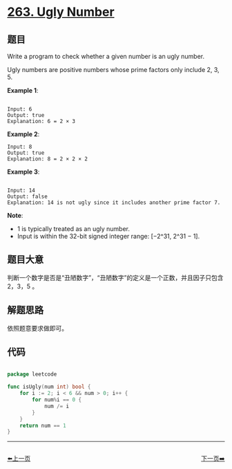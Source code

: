 # [263. Ugly Number](https://leetcode.com/problems/ugly-number/)

## 题目

Write a program to check whether a given number is an ugly number.

Ugly numbers are positive numbers whose prime factors only include 2, 3, 5.

**Example 1**:

```

Input: 6
Output: true
Explanation: 6 = 2 × 3

```

**Example 2**:

```
Input: 8
Output: true
Explanation: 8 = 2 × 2 × 2

```

**Example 3**:

```

Input: 14
Output: false 
Explanation: 14 is not ugly since it includes another prime factor 7.

```

**Note**:

- 1 is typically treated as an ugly number.
- Input is within the 32-bit signed integer range: [−2^31,  2^31 − 1].


## 题目大意

判断一个数字是否是“丑陋数字”，“丑陋数字”的定义是一个正数，并且因子只包含 2，3，5 。

## 解题思路

依照题意要求做即可。



## 代码

```go

package leetcode

func isUgly(num int) bool {
	for i := 2; i < 6 && num > 0; i++ {
		for num%i == 0 {
			num /= i
		}
	}
	return num == 1
}

```


----------------------------------------------
<div style="display: flex;justify-content: space-between;align-items: center;">
<p><a href="https://books.halfrost.com/leetcode/ChapterFour/0260.Single-Number-III/">⬅️上一页</a></p>
<p><a href="https://books.halfrost.com/leetcode/ChapterFour/0268.Missing-Number/">下一页➡️</a></p>
</div>
